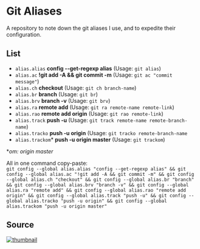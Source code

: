 # Git Aliases
A repository to note down the git aliases I use, and to expedite their configuration.

## List
- `alias.alias` **config --get-regexp alias** (Usage: `git alias`)<br />
- `alias.ac` **!git add -A && git commit -m** (Usage: `git ac "commit message"`)<br />
- `alias.ch` **checkout** (Usage: `git ch branch-name`)<br />
- `alias.br` **branch** (Usage: `git br`)<br />
- `alias.brv` **branch -v** (Usage: `git brv`)<br />
- `alias.ra` **remote add** (Usage: `git ra remote-name remote-link`)<br />
- `alias.rao` **remote add origin** (Usage: `git rao remote-link`)<br />
- `alias.track` **push -u** (Usage: `git track remote-name remote-branch-name`)<br />
- `alias.tracko` **push -u origin** (Usage: `git tracko remote-branch-name`<br />
- `alias.trackom`* **push -u origin master** (Usage: `git trackom`)<br />

\**om: origin master*

All in one command copy-paste: <br>
```git config --global alias.alias "config --get-regexp alias" && git config --global alias.ac "!git add -A && git commit -m" && git config --global alias.ch "checkout" && git config --global alias.br "branch" && git config --global alias.brv "branch -v" && git config --global alias.ra "remote add" && git config --global alias.rao "remote add origin" && git config --global alias.track "push -u" && git config --global alias.tracko "push -u origin" && git config --global alias.trackom "push -u origin master"```

## Source

[<img src="https://img.youtube.com/vi/ecK3EnyGD8o/0.jpg" alt="thumbnail" />](https://www.youtube.com/watch?v=ecK3EnyGD8o&t=80s)
